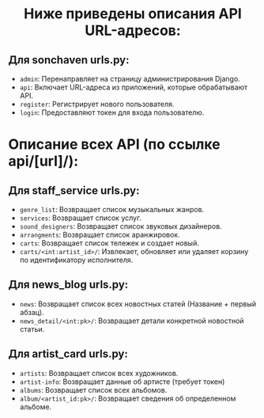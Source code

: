 
<h1 style="text-align: center">Ниже приведены описания API URL-адресов:</h1>

## Для sonchaven urls.py:

- `admin`: Перенаправляет на страницу администрирования Django.
- `api`: Включает URL-адреса из приложений, которые обрабатывают API.
- `register`: Регистрирует нового пользователя.
- `login`: Предоставляют токен для входа пользователю.

# Описание всех API (по ссылке api/[url]/):

## Для staff_service urls.py:

- `genre_list`: Возвращает список музыкальных жанров.
- `services`: Возвращает список услуг.
- `sound_designers`: Возвращает список звуковых дизайнеров.
- `arrangments`: Возвращает список аранжировок.
- `carts`: Возвращает список тележек и создает новый.
- `carts/<int:artist_id>/`: Извлекает, обновляет или удаляет корзину по идентификатору исполнителя.


## Для news_blog urls.py:

- `news`: Возвращает список всех новостных статей (Название + первый абзац).
- `news_detail/<int:pk>/`: Возвращает детали конкретной новостной статьи. 

## Для artist_card urls.py:

- `artists`: Возвращает список всех художников.
- `artist-info`: Возвращает данные об артисте (требует токен)
- `albums`: Возвращает список всех альбомов. 
- `album/<artist_id:pk>/`: Возвращает сведения об определенном альбоме.